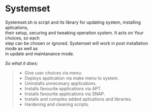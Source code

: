 <h1>Systemset</h1>
<p>Systemset.sh is script and its library for updating system, installing aplications,<br> 
their setup, securing and tweaking operation system. It acts on Your choices, so each <br>
step can be chosen or ignored. Systemset will work in post installation mode as well as <br>
in update and maintanance mode.</p>

<p><em>So what it does:</em></p>

>- Give user choices via menu:
>- Deploys application via make menu to system.
>- Uninstalls unnecesary applications.
>- Installs favourite applications via APT.
>- Installs favourite applications via SNAP.
>- Installs and compiles added aplications and libraries.
>- Hardening and cleaning scripts.
